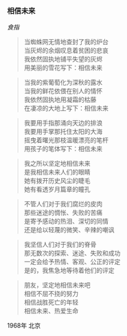 ### 相信未来
*食指*

> 当蜘蛛网无情地查封了我的炉台  
> 当灰烬的余烟叹息着贫困的悲哀  
> 我依然固执地铺平失望的灰烬  
> 用美丽的雪花写下：相信未来  

> 当我的紫葡萄化为深秋的露水  
> 当我的鲜花依偎在别人的情怀  
> 我依然固执地用凝霜的枯藤  
> 在凄凉的大地上写下：相信未来  

> 我要用手指那涌向天边的排浪  
> 我要用手掌那托住太阳的大海  
> 摇曳着曙光那枝温暖漂亮的笔杆  
> 用孩子的笔体写下：相信未来  

> 我之所以坚定地相信未来  
> 是我相信未来人们的眼睛  
> 她有拨开历史风尘的睫毛  
> 她有看透岁月篇章的瞳孔  

> 不管人们对于我们腐烂的皮肉  
> 那些迷途的惆怅、失败的苦痛  
> 是寄予感动的热泪、深切的同情  
> 还是给以轻蔑的微笑、辛辣的嘲讽  

> 我坚信人们对于我们的脊骨  
> 那无数次的探索、迷途、失败和成功  
> 一定会给予热情、客观、公正的评定  
> 是的，我焦急地等待着他们的评定  

> 朋友，坚定地相信未来吧  
> 相信不屈不挠的努力  
> 相信战胜死亡的年轻  
> 相信未来、热爱生命  

1968年 北京
